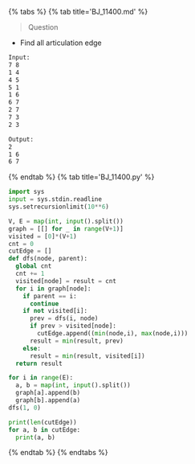 {% tabs %}
{% tab title='BJ_11400.md' %}

> Question

* Find all articulation edge

```txt
Input:
7 8
1 4
4 5
5 1
1 6
6 7
2 7
7 3
2 3

Output:
2
1 6
6 7
```

{% endtab %}
{% tab title='BJ_11400.py' %}

```py
import sys
input = sys.stdin.readline
sys.setrecursionlimit(10**6)

V, E = map(int, input().split())
graph = [[] for _ in range(V+1)]
visited = [0]*(V+1)
cnt = 0
cutEdge = []
def dfs(node, parent):
  global cnt
  cnt += 1
  visited[node] = result = cnt
  for i in graph[node]:
    if parent == i:
      continue
    if not visited[i]:
      prev = dfs(i, node)
      if prev > visited[node]:
        cutEdge.append((min(node,i), max(node,i)))
      result = min(result, prev)
    else:
      result = min(result, visited[i])
  return result

for i in range(E):
  a, b = map(int, input().split())
  graph[a].append(b)
  graph[b].append(a)
dfs(1, 0)

print(len(cutEdge))
for a, b in cutEdge:
  print(a, b)
```

{% endtab %}
{% endtabs %}
